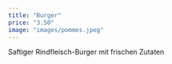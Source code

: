 ```yaml
---
title: "Burger"
price: "3.50"
image: "images/pommes.jpeg"
---
```


Saftiger Rindfleisch-Burger mit frischen Zutaten
